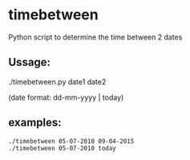 # timebetween
Python script to determine the time between 2 dates

## Ussage:
./timebetween.py date1 date2 

(date format: dd-mm-yyyy | today) 

## examples:
```
./timebetween 05-07-2010 09-04-2015
./timebetween 05-07-2010 today
```

